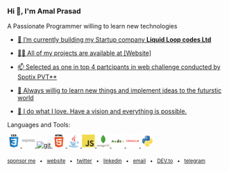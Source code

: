 <h3 align="left">Hi 👋, I'm Amal Prasad</h3>
<p>A Passionate Programmer willing to learn new technologies</p>

- [🔭 I’m currently building my Startup company **Liquid Loop codes Ltd**](https://liquid-loop.github.io)

- [👨‍💻 All of my projects are available at [Website]](https://amalprasad0.github.io)

- [📫 Selected as one in top 4 partcipants in web challenge conducted by Spotix PVT**]()

- [💬 Always willig to learn new things and implement ideas to the futurstic world]()

- [ 👨‍ I do what I love. Have a vision and everything is possible.]()
















<p align="left">Languages and Tools:</p>
<p align="left"> <a href="https://www.w3schools.com/css/" target="_blank" rel="noreferrer"> <img src="https://raw.githubusercontent.com/devicons/devicon/master/icons/css3/css3-original-wordmark.svg" alt="css3" width="30" height="30"/> </a> <a href="https://expressjs.com" target="_blank" rel="noreferrer"> <img src="https://raw.githubusercontent.com/devicons/devicon/master/icons/express/express-original-wordmark.svg" alt="express" width="30" height="30"/> </a> <a href="https://git-scm.com/" target="_blank" rel="noreferrer"> <img src="https://www.vectorlogo.zone/logos/git-scm/git-scm-icon.svg" alt="git" width="30" height="30"/> </a> <a href="https://www.w3.org/html/" target="_blank" rel="noreferrer"> <img src="https://raw.githubusercontent.com/devicons/devicon/master/icons/html5/html5-original-wordmark.svg" alt="html5" width="30" height="30"/> </a> <a href="https://www.java.com" target="_blank" rel="noreferrer"> <img src="https://raw.githubusercontent.com/devicons/devicon/master/icons/java/java-original.svg" alt="java" width="30" height="30"/> </a> <a href="https://developer.mozilla.org/en-US/docs/Web/JavaScript" target="_blank" rel="noreferrer"> <img src="https://raw.githubusercontent.com/devicons/devicon/master/icons/javascript/javascript-original.svg" alt="javascript" width="30" height="30"/> </a> <a href="https://www.mongodb.com/" target="_blank" rel="noreferrer"> <img src="https://raw.githubusercontent.com/devicons/devicon/master/icons/mongodb/mongodb-original-wordmark.svg" alt="mongodb" width="30" height="30"/> </a> <a href="https://nodejs.org" target="_blank" rel="noreferrer"> <img src="https://raw.githubusercontent.com/devicons/devicon/master/icons/nodejs/nodejs-original-wordmark.svg" alt="nodejs" width="30" height="30"/> </a> <a href="https://www.oracle.com/" target="_blank" rel="noreferrer"> <img src="https://raw.githubusercontent.com/devicons/devicon/master/icons/oracle/oracle-original.svg" alt="oracle" width="30" height="30"/> </a> <a href="https://www.python.org" target="_blank" rel="noreferrer"> <img src="https://raw.githubusercontent.com/devicons/devicon/master/icons/python/python-original.svg" alt="python" width="30" height="30"/> </a> </p>








<sub>[sponsor me](https://github.com/sponsors/amalprasad0) &nbsp; • &nbsp; [website](https://amalprasad0.github.io/amal.prasad/) &nbsp; • &nbsp; [twitter](https://twitter.com/amalprasad0) &nbsp; • &nbsp; [linkedin](https://www.linkedin.com/in/amalprasad0/) &nbsp; • &nbsp; [email](mailto:amalprasad354@gmail.com) &nbsp; • &nbsp; [DEV.to](https://dev.to/amalprasad0) &nbsp; • &nbsp; [telegram](https://t.me/amalkp141)</sub>
